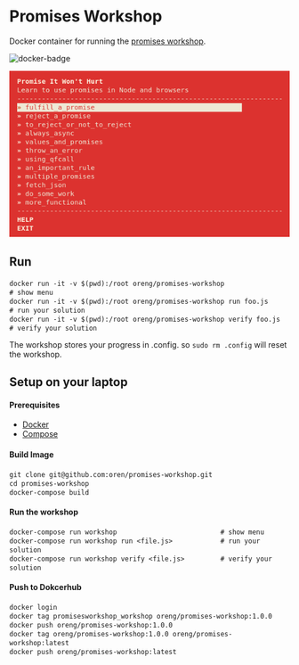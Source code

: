 # Promises Workshop

Docker container for running the [promises workshop](https://github.com/stevekane/promise-it-wont-hurt).

![docker-badge](http://dockeri.co/image/oreng/promises-workshop)

![pic](workshop.png)

## Run

    docker run -it -v $(pwd):/root oreng/promises-workshop                 # show menu
    docker run -it -v $(pwd):/root oreng/promises-workshop run foo.js      # run your solution
    docker run -it -v $(pwd):/root oreng/promises-workshop verify foo.js   # verify your solution

The workshop stores your progress in .config. so `sudo rm .config` will reset the workshop.

## Setup on your laptop

#### Prerequisites

* [Docker](https://docs.docker.com/installation)
* [Compose](https://docs.docker.com/compose/install)

#### Build Image

    git clone git@github.com:oren/promises-workshop.git
    cd promises-workshop
    docker-compose build

#### Run the workshop

    docker-compose run workshop                          # show menu
    docker-compose run workshop run <file.js>            # run your solution
    docker-compose run workshop verify <file.js>         # verify your solution

#### Push to Dokcerhub

    docker login
    docker tag promisesworkshop_workshop oreng/promises-workshop:1.0.0
    docker push oreng/promises-workshop:1.0.0
    docker tag oreng/promises-workshop:1.0.0 oreng/promises-workshop:latest
    docker push oreng/promises-workshop:latest                   
